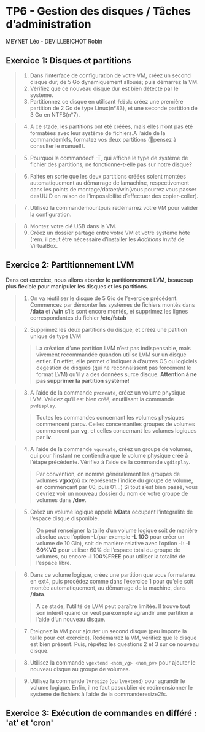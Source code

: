 # TP6 - Gestion des disques / Tâches d’administration
MEYNET Léo - DEVILLEBICHOT Robin

## Exercice 1: Disques et partitions
  > 1. Dans l’interface de configuration de votre VM, créez un second disque dur, de 5 Go dynamiquement alloués; puis démarrez la VM.
  > 2. Vérifiez que ce nouveau disque dur est bien détecté par le système.
  > 3. Partitionnez ce disque en utilisant `fdisk`: créez une première partition de 2 Go de type Linux(n°83), et une seconde partition de 3 Go en NTFS(n°7).
  
  > 4. A ce stade, les partitions ont été créées, mais elles n’ont pas été formatées avec leur système de fichiers.A l’aide de la commandemkfs, formatez vos deux partitions (pensez à consulter le manuel!).
  
  > 5. Pourquoi la commandedf -T, qui affiche le type de système de fichier des partitions, ne fonctionne-t-elle pas sur notre disque?
  
  > 6. Faites en sorte que les deux partitions créées soient montées automatiquement au démarrage de lamachine, respectivement dans les points de montage/dataet/win(vous pourrez vous passer desUUID en raison de l’impossibilité d’effectuer des copier-coller).
  
  > 7. Utilisez la commandemountpuis redémarrez votre VM pour valider la configuration.
  
  > 8. Montez votre clé USB dans la VM.
  > 9. Créez un dossier partagé entre votre VM et votre système hôte (rem. il peut être nécessaire d’installer les *Additions invité* de VirtualBox.

## Exercice 2: Partitionnement LVM
  Dans cet exercice, nous allons aborder le partitionnement LVM, beaucoup plus flexible pour manipuler les disques et les partitions.  
  
  > 1. On va réutiliser le disque de 5 Gio de l’exercice précédent. Commencez par démonter les systèmes de fichiers montés dans **/data** et **/win** s’ils sont encore montés, et supprimez les lignes correspondantes du fichier **/etc/fstab**  
  
  > 2. Supprimez les deux partitions du disque, et créez une patition unique de type LVM
  > > La création d’une partition LVM n’est pas indispensable, mais vivement recommandée quandon utilise LVM sur un disque entier. En effet, elle permet d’indiquer à d’autres OS ou logiciels degestion de disques (qui ne reconnaissent pas forcément le format LVM) qu’il y a des données surce disque.
  > > **Attention à ne pas supprimer la partition système!**  
  
  > 3. A l’aide de la commande `pvcreate`, créez un volume physique LVM. Validez qu’il est bien créé, enutilisant la commande `pvdisplay`.
  > > Toutes les commandes concernant les volumes physiques commencent parpv. Celles concernantles groupes de volumes commencent par **vg**, et celles concernant les volumes logiques par **lv**.  
  
  > 4. A l’aide de la commande `vgcreate`, créez un groupe de volumes, qui pour l’instant ne contiendra que le volume physique créé à l’étape précédente. Vérifiez à l’aide de la commande `vgdisplay`.
  > > Par convention, on nomme généralement les groupes de volumes **vgxx**(où xx représente l’indice du groupe de volume, en commençant par 00, puis 01...)
  > > Si tout s’est bien passé, vous devriez voir un nouveau dossier du nom de votre groupe de volumes dans **/dev**.  
  
  > 5. Créez un volume logique appelé **lvData** occupant l’intégralité de l’espace disque disponible.
  > > On peut renseigner la taille d’un volume logique soit de manière absolue avec l’option **-L**(par exemple **-L 10G** pour créer un volume de 10 Gio), soit de manière relative avec l’option **-l**: **-l 60%VG** pour utiliser 60% de l’espace total du groupe de volumes, ou encore **-l 100%FREE** pour utiliser la totalité de l’espace libre.  
  
  > 6. Dans ce volume logique, créez une partition que vous formaterez en ext4, puis procédez comme dans l’exercice 1 pour qu’elle soit montée automatiquement, au démarrage de la machine, dans **/data**.
  > > A ce stade, l’utilité de LVM peut paraître limitée. Il trouve tout son intérêt quand on veut parexemple agrandir une partition à l’aide d’un nouveau disque.  
  
  > 7. Eteignez la VM pour ajouter un second disque (peu importe la taille pour cet exercice). Redémarrez la VM, vérifiez que le disque est bien présent. Puis, répétez les questions 2 et 3 sur ce nouveau disque.  
  
  > 8. Utilisez la commande `vgextend <nom_vg> <nom_pv>` pour ajouter le nouveau disque au groupe de volumes.  
  
  > 9. Utilisez la commande `lvresize` (ou `lvextend`) pour agrandir le volume logique. Enfin, il ne faut pasoublier de redimensionner le système de fichiers à l’aide de la commanderesize2fs.

## Exercice 3: Exécution de commandes en différé : 'at' et 'cron'
